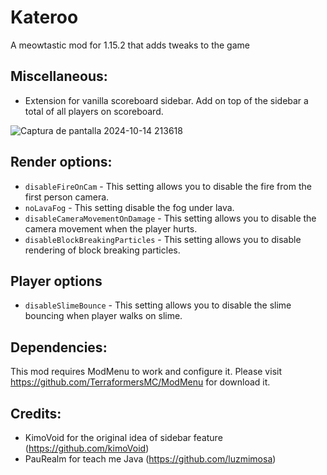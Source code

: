 # Kateroo
A meowtastic mod for 1.15.2 that adds tweaks to the game

## Miscellaneous:

- Extension for vanilla scoreboard sidebar. Add on top of the sidebar a total of all players on scoreboard.
  
![Captura de pantalla 2024-10-14 213618](https://github.com/user-attachments/assets/60b81638-b96f-4331-a05e-cd1a91147b3e)


## Render options:

- ``disableFireOnCam`` - This setting allows you to disable the fire from the first person camera.
- ``noLavaFog`` - This setting disable the fog under lava.
- ``disableCameraMovementOnDamage`` - This setting allows you to disable the camera movement when the player hurts.
- ``disableBlockBreakingParticles`` - This setting allows you to disable rendering of block breaking particles.

## Player options

- ``disableSlimeBounce`` - This setting allows you to disable the slime bouncing when player walks on slime.

## Dependencies:

This mod requires ModMenu to work and configure it. Please visit https://github.com/TerraformersMC/ModMenu for download it.

## Credits:

- KimoVoid for the original idea of sidebar feature (https://github.com/kimoVoid)
- PauRealm for teach me Java (https://github.com/luzmimosa)
